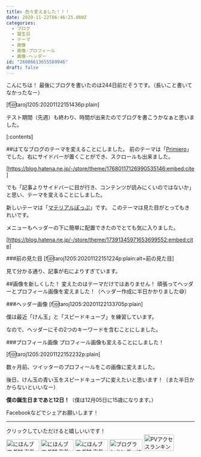 ```yaml
---
title: 色々変えました！！！
date: 2020-11-22T06:46:25.000Z
categories:
  - ブログ
  - 誕生日
  - テーマ
  - 画像
  - 画像-プロフィール
  - 画像-ヘッダー
id: "26006613655589946"
draft: false
---
```

こんにちは！
最後にブログを書いたのは244日前だそうです。（長いこと書いてなかったなー）

[f:id:taroj1205:20201122151436p:plain]

テスト期間（先週）も終わり、時間が出来たのでブログを書こうかなぁと思いました。

[:contents]

##はてなブログのテーマを変えることにしました。
前のテーマは「[Primiero](https://blog.hatena.ne.jp/-/store/theme/17680117126990535146)」でした。右にサイドバーが置くことができ、スクロールも出来ました。

[https://blog.hatena.ne.jp/-/store/theme/17680117126990535146:embed:cite]

でも「記事よりサイドバーに目が行き、コンテンツが読みにくいのではないか」と思い、テーマを変えることにしました。

<!-- more -->

新しいテーマは「[マテリアルぽっぷ](https://blog.hatena.ne.jp/-/store/theme/17391345971653699552)」です。
このテーマは見た目がとってもきれいです。

メニューもヘッダーの下に簡単に配置できたのでとても気に入りました。

[https://blog.hatena.ne.jp/-/store/theme/17391345971653699552:embed:cite]

###前の見た目
[f:id:taroj1205:20201122151224p:plain:alt=前の見た目]

見て分かる通り、記事が右によりすぎています。

##画像を新しくした！
変えたのはテーマだけではありません！
頑張ってヘッダーとプロフィール画像を変えました！（ヘッダー作成に半日かかりました😅）

###ヘッダー画像
[f:id:taroj1205:20201122133705p:plain]

僕は最近「けん玉」と「スピードキューブ」を練習しています。

なので、ヘッダーにその2つのキーワードを含むことにしました。

###プロフィール画像
プロフィール画像も変えることにしました！

[f:id:taroj1205:20201122152232p:plain]

数ヶ月前、ツイッターのプロフィールをこの画像に変えました。

後日、けん玉の青い玉をスピードキューブに変えたいと思います！（また半日かからないといいなー）

<strong>僕の誕生日まであと12日！</strong>（僕は12月05日に15歳になります。）

Facebookなどでシェアお願いします！

<hr />
クリックしていただけると嬉しいいです！<br />
<a href="https://overseas.blogmura.com/ranking/in?p_cid=10927073" target="_blank" ><img src="https://b.blogmura.com/overseas/88_31.gif" width="88" height="31" border="0" alt="にほんブログ村 海外生活ブログへ" /></a>
<a href="https://overseas.blogmura.com/cebu/ranking/in?p_cid=10927073" target="_blank" ><img src="https://b.blogmura.com/overseas/cebu/88_31.gif" width="88" height="31" border="0" alt="にほんブログ村 海外生活ブログ セブ島情報へ" /></a>
<a href="https://overseas.blogmura.com/newzealand/ranking/in?p_cid=10927073" target="_blank" ><img src="https://b.blogmura.com/overseas/newzealand/88_31.gif" width="88" height="31" border="0" alt="にほんブログ村 海外生活ブログ ニュージーランド情報へ" /></a>
<a href="https://blogmura.com/ranking/in?p_cid=10927073" target="_blank"><img src="https://b.blogmura.com/88_31.gif" width="88" height="31" border="0" alt="ブログランキング・にほんブログ村へ" /></a>
<a href="https://blogmura.com/profiles/10927073?p_cid=10927073"><img src="https://blogparts.blogmura.com/parts_image/user/pv10927073.gif"  width="80" height="43.5" border="0" alt="PVアクセスランキング にほんブログ村" /></a>
